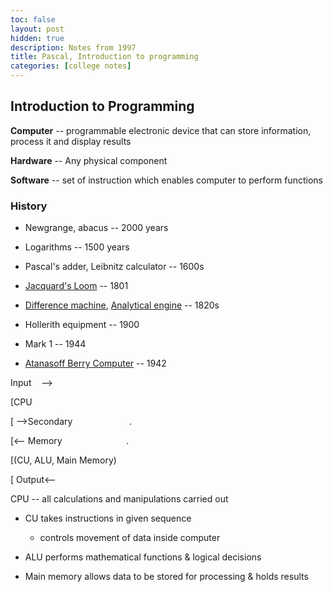 ```yaml
---
toc: false
layout: post
hidden: true
description: Notes from 1997
title: Pascal, Introduction to programming
categories: [college notes]
---
```



## Introduction to Programming

**Computer** -- programmable electronic device that can store information,
process it and display results

**Hardware** -- Any physical component

**Software** -- set of instruction which enables computer to perform
functions

### History

- Newgrange, abacus -- 2000 years

- Logarithms -- 1500 years

- Pascal's adder, Leibnitz calculator -- 1600s

- [Jacquard's Loom](https://en.wikipedia.org/wiki/Jacquard_machine) -- 1801

- [Difference machine](https://en.wikipedia.org/wiki/Difference_engine), [Analytical engine](https://en.wikipedia.org/wiki/Analytical_Engine) -- 1820s

- Hollerith equipment -- 1900

- Mark 1 -- 1944

- [Atanasoff Berry Computer](https://en.wikipedia.org/wiki/Atanasoff%E2%80%93Berry_computer) -- 1942


Input    \--\>

[CPU 

[ \--\>Secondary                       .

[\<\-- Memory                          .  

[(CU, ALU, Main Memory)

[ Output\<\--



CPU -- all calculations and manipulations carried out

- CU takes instructions in given sequence 

  - controls movement of data inside computer

- ALU performs mathematical functions & logical decisions

- Main memory allows data to be stored for processing & holds
results

